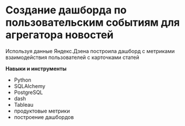 # Создание дашборда по пользовательским событиям для агрегатора новостей

Используя данные Яндекс.Дзена построила дашборд с метриками взаимодействия 
пользователей с карточками статей

**Навыки и инструменты**
- Python
- SQLAlchemy
- PostgreSQL
- dash
- Tableau
- продуктовые метрики
- построение дашбордов
